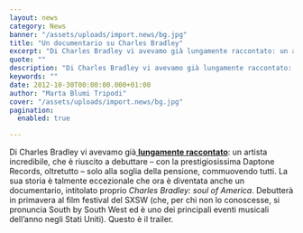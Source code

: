```yaml
---
layout: news
category: News
banner: "/assets/uploads/import.news/bg.jpg"
title: "Un documentario su Charles Bradley"
excerpt: "Di Charles Bradley vi avevamo già lungamente raccontato: un artista incredibile, che è riuscito a debuttare – con la prestigiosissima Daptone Records, oltretutto – solo alla soglia della pensione, commuovendo tutti. La sua storia è talmente eccezionale che ora è diventata anche un documentario, intitolato proprio Charles Bradley: soul of America. Debutterà in primavera al [&hellip"
quote: ""
description: "Di Charles Bradley vi avevamo già lungamente raccontato: un artista incredibile, che è riuscito a debuttare – con la prestigiosissima Daptone Records, oltretutto – solo alla soglia della pensione, commuovendo tutti. La sua storia è talmente eccezionale che ora è diventata anche un documentario, intitolato proprio Charles Bradley: soul of America. Debutterà in primavera al [&hellip"
keywords: ""
date: 2012-10-30T00:00:00.000+01:00
author: "Marta Blumi Tripodi"
cover: "/assets/uploads/import.news/bg.jpg"
pagination:
  enabled: true

---
```


Di Charles Bradley vi avevamo già[ **lungamente raccontato**](https://hotmc.com/charles-bradley-una-storia-da-ricordare-un-artista-da-non-perdere/ "http://hotmc.com/charles-bradley-una-storia-da-ricordare-un-artista-da-non-perdere/"): un artista incredibile, che è riuscito a debuttare – con la prestigiosissima Daptone Records, oltretutto – solo alla soglia della pensione, commuovendo tutti. La sua storia è talmente eccezionale che ora è diventata anche un documentario, intitolato proprio _Charles Bradley: soul of America_. Debutterà in primavera al film festival del SXSW (che, per chi non lo conoscesse, si pronuncia South by South West ed è uno dei principali eventi musicali dell’anno negli Stati Uniti). Questo è il trailer.

  
